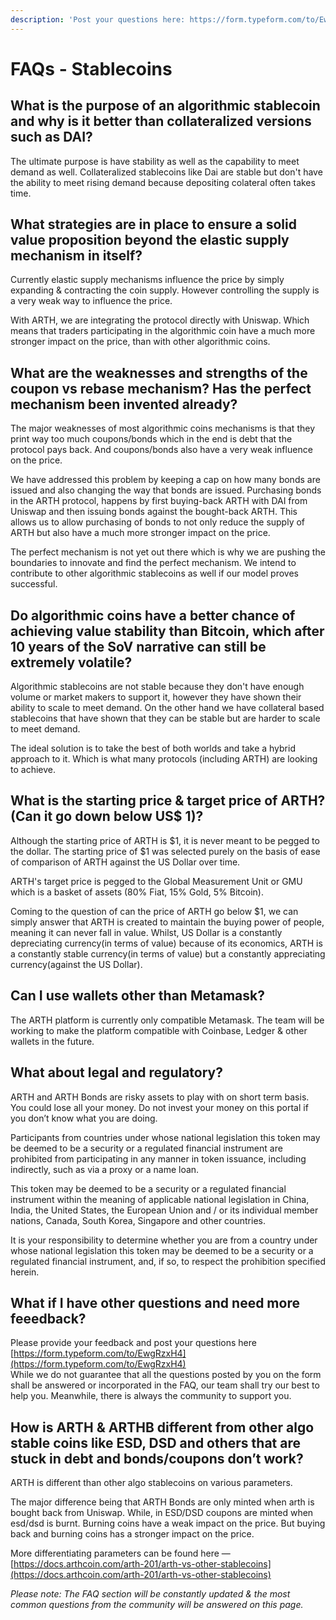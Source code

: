 ```yaml
---
description: 'Post your questions here: https://form.typeform.com/to/EwgRzxH4'
---
```


# FAQs - Stablecoins

## What is the purpose of an algorithmic stablecoin and why is it better than collateralized versions such as DAI?

The ultimate purpose is have stability as well as the capability to meet demand as well. Collateralized stablecoins like Dai are stable but don't have the ability to meet rising demand because depositing colateral often takes time.

## What strategies are in place to ensure a solid value proposition beyond the elastic supply mechanism in itself?

Currently elastic supply mechanisms influence the price by simply expanding & contracting the coin supply. However controlling the supply is a very weak way to influence the price.

With ARTH, we are integrating the protocol directly with Uniswap. Which means that traders participating in the algorithmic coin have a much more stronger impact on the price, than with other algorithmic coins.

## What are the weaknesses and strengths of the coupon vs rebase mechanism? Has the perfect mechanism been invented already?

The major weaknesses of most algorithmic coins mechanisms is that they print way too much coupons/bonds which in the end is debt that the protocol pays back. And coupons/bonds also have a very weak influence on the price.

We have addressed this problem by keeping a cap on how many bonds are issued and also changing the way that bonds are issued. Purchasing bonds in the ARTH protocol, happens by first buying-back ARTH with DAI from Uniswap and then issuing bonds against the bought-back ARTH. This allows us to allow purchasing of bonds to not only reduce the supply of ARTH but also have a much more stronger impact on the price.

The perfect mechanism is not yet out there which is why we are pushing the boundaries to innovate and find the perfect mechanism. We intend to contribute to other algorithmic stablecoins as well if our model proves successful.

## **Do algorithmic coins have a better chance of achieving value stability than Bitcoin, which after 10 years of the SoV narrative can still be extremely volatile?**

Algorithmic stablecoins are not stable because they don't have enough volume or market makers to support it, however they have shown their ability to scale to meet demand. On the other hand we have collateral based stablecoins that have shown that they can be stable but are harder to scale to meet demand.

The ideal solution is to take the best of both worlds and take a hybrid approach to it. Which is what many protocols \(including ARTH\) are looking to achieve.

## What is the starting price & target price of ARTH? \(Can it go down below US$ 1\)?

Although the starting price of ARTH is $1, it is never meant to be pegged to the dollar. The starting price of $1 was selected purely on the basis of ease of comparison of ARTH against the US Dollar over time.

ARTH's target price is pegged to the Global Measurement Unit or GMU which is a basket of assets \(80% Fiat, 15% Gold, 5% Bitcoin\).

Coming to the question of can the price of ARTH go below $1, we can simply answer that ARTH is created to maintain the buying power of people, meaning it can never fall in value. Whilst, US Dollar is a constantly depreciating currency\(in terms of value\) because of its economics, ARTH is a constantly stable currency\(in terms of value\) but a constantly appreciating currency\(against the US Dollar\).

## Can I use wallets other than Metamask?

The ARTH platform is currently only compatible Metamask. The team will be working to make the platform compatible with Coinbase, Ledger & other wallets in the future.

## What about legal and regulatory?

ARTH and ARTH Bonds are risky assets to play with on short term basis. You could lose all your money. Do not invest your money on this portal if you don’t know what you are doing.

Participants from countries under whose national legislation this token may be deemed to be a security or a regulated financial instrument are prohibited from participating in any manner in token issuance, including indirectly, such as via a proxy or a name loan.

This token may be deemed to be a security or a regulated financial instrument within the meaning of applicable national legislation in China, India, the United States, the European Union and / or its individual member nations, Canada, South Korea, Singapore and other countries.

It is your responsibility to determine whether you are from a country under whose national legislation this token may be deemed to be a security or a regulated financial instrument, and, if so, to respect the prohibition specified herein.

## What if I have other questions and need more feeedback?

Please provide your feedback and post your questions here [https://form.typeform.com/to/EwgRzxH4](https://form.typeform.com/to/EwgRzxH4)  
While we do not guarantee that all the questions posted by you on the form shall be answered or incorporated in the FAQ, our team shall try our best to help you. Meanwhile, there is always the community to support you.

## **How is ARTH & ARTHB different from other algo stable coins like ESD, DSD and others that are stuck in debt and bonds/coupons don’t work?**

ARTH is different than other algo stablecoins on various parameters.

The major difference being that ARTH Bonds are only minted when arth is bought back from Uniswap. While, in ESD/DSD coupons are minted when esd/dsd is burnt. Burning coins have a weak impact on the price. But buying back and burning coins has a stronger impact on the price.

More differentiating parameters can be found here — [https://docs.arthcoin.com/arth-201/arth-vs-other-stablecoins](https://docs.arthcoin.com/arth-201/arth-vs-other-stablecoins)

_Please note: The FAQ section will be constantly updated & the most common questions from the community will be answered on this page._

